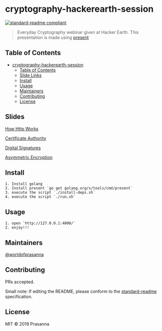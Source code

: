 # cryptography-hackerearth-session

[![standard-readme compliant](https://img.shields.io/badge/standard--readme-OK-green.svg?style=flat-square)](https://github.com/RichardLitt/standard-readme)

> Everyday Cryptography webinar given at Hacker Earth. This presentation is made using [present](https://godoc.org/golang.org/x/tools/present)

## Table of Contents

- [cryptography-hackerearth-session](#cryptography-hackerearth-session)
  - [Table of Contents](#table-of-contents)
  - [Slide Links](#slides)
  - [Install](#install)
  - [Usage](#usage)
  - [Maintainers](#maintainers)
  - [Contributing](#contributing)
  - [License](#license)

## Slides

[How Http Works](https://slides.com/worldofprasanna/https-works/live)

[Certificate Authority](https://slides.com/worldofprasanna/certificate-authority/live)

[Digital Signatures](https://slides.com/worldofprasanna/digital-signature/live)

[Asymmetric Encryption](https://slides.com/worldofprasanna/asymmetric-encryption/live#/)


## Install

```
1. Install golang
2. Install present `go get golang.org/x/tools/cmd/present`
3. execute the script `./install-deps.sh`
4. execute the script `./run.sh`
```

## Usage

```
1. open `http://127.0.0.1:4000/`
2. enjoy!!!
```

## Maintainers

[@worldofprasanna](https://github.com/worldofprasanna)

## Contributing

PRs accepted.

Small note: If editing the README, please conform to the [standard-readme](https://github.com/RichardLitt/standard-readme) specification.

## License

MIT © 2019 Prasanna
